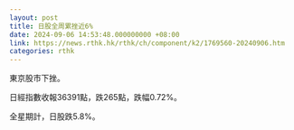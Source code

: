 ```yaml
---
layout: post
title: 日股全周累挫近6%
date: 2024-09-06 14:53:48.000000000 +08:00
link: https://news.rthk.hk/rthk/ch/component/k2/1769560-20240906.htm
categories: rthk
---
```


東京股市下挫。

日經指數收報36391點，跌265點，跌幅0.72%。

全星期計，日股跌5.8%。
